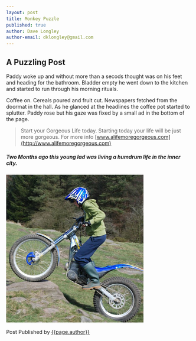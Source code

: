 ```yaml
---
layout: post
title: Monkey Puzzle
published: true
author: Dave Longley
author-email: dklongley@gmail.com
---
```


## A Puzzling Post

Paddy woke up and without more than a secods thought was on his feet and heading for the bathroom. Bladder empty he went down to the kitchen and started to run through his morning rituals.

Coffee on. Cereals poured and fruit cut. Newspapers fetched from the doormat in the hall. As he glanced at the headlines the coffee pot started to splutter. Paddy rose but his gaze&nbsp;was fixed by a small ad in the bottom of the page.
> Start your Gorgeous Life today. Starting today your life will be just more gorgeous. For more info [www.alifemoregorgeous.com](http://www.alifemoregorgeous.com)

##### Two Months ago this young lad was living a humdrum life in the inner city.

![Dave showing his trials rider skills, climbing a large rocky step.](/uploads/overrock.jpg)

<p>Post Published by <a href="mailto:{{page.author-email}}">{{page.author}}</a></p>

